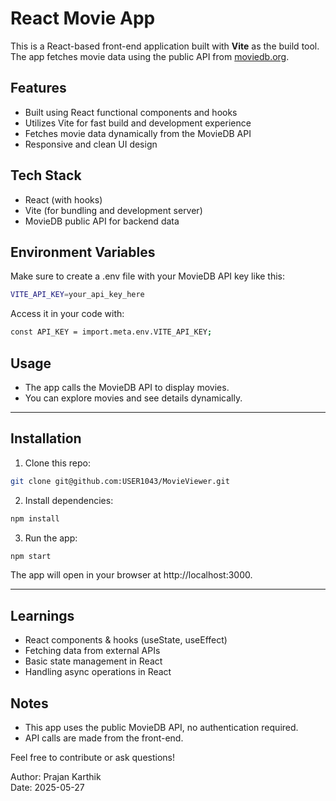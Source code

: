 # React Movie App

This is a React-based front-end application built with **Vite** as the build tool. The app fetches movie data using the public API from [moviedb.org](https://www.themoviedb.org/documentation/api).

## Features

- Built using React functional components and hooks
- Utilizes Vite for fast build and development experience
- Fetches movie data dynamically from the MovieDB API
- Responsive and clean UI design

## Tech Stack

- React (with hooks)
- Vite (for bundling and development server)
- MovieDB public API for backend data

## Environment Variables

Make sure to create a .env file with your MovieDB API key like this:
```bash
VITE_API_KEY=your_api_key_here
```

Access it in your code with:
```bash
const API_KEY = import.meta.env.VITE_API_KEY;
```

## Usage

- The app calls the MovieDB API to display movies.
- You can explore movies and see details dynamically.
  
---

## Installation

1. Clone this repo:

```bash
git clone git@github.com:USER1043/MovieViewer.git
```
2. Install dependencies:

```bash
npm install
```
3. Run the app:

```bash
npm start
```
The app will open in your browser at http://localhost:3000.

---

## Learnings

- React components & hooks (useState, useEffect)
- Fetching data from external APIs
- Basic state management in React
- Handling async operations in React

## Notes

- This app uses the public MovieDB API, no authentication required.
- API calls are made from the front-end.

Feel free to contribute or ask questions!

Author: Prajan Karthik  
Date: 2025-05-27
